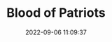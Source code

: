 ---
date: 2022-09-06 11:09:37
title: 'Blood of Patriots'	
tags: [mobile, PC, crazy, 2D fighter]
img: https://i.imgur.com/q75qhFP.jpg
price: $4.99 One Time	
link: https://store.steampowered.com/app/775310/Blood_of_Patriots/	
---